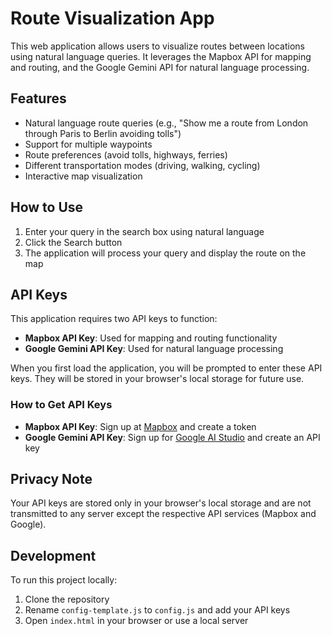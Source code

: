 # Route Visualization App

This web application allows users to visualize routes between locations using natural language queries. It leverages the Mapbox API for mapping and routing, and the Google Gemini API for natural language processing.

## Features

- Natural language route queries (e.g., "Show me a route from London through Paris to Berlin avoiding tolls")
- Support for multiple waypoints
- Route preferences (avoid tolls, highways, ferries)
- Different transportation modes (driving, walking, cycling)
- Interactive map visualization

## How to Use

1. Enter your query in the search box using natural language
2. Click the Search button
3. The application will process your query and display the route on the map

## API Keys

This application requires two API keys to function:

- **Mapbox API Key**: Used for mapping and routing functionality
- **Google Gemini API Key**: Used for natural language processing

When you first load the application, you will be prompted to enter these API keys. They will be stored in your browser's local storage for future use.

### How to Get API Keys

- **Mapbox API Key**: Sign up at [Mapbox](https://www.mapbox.com/) and create a token
- **Google Gemini API Key**: Sign up for [Google AI Studio](https://makersuite.google.com/app/apikey) and create an API key

## Privacy Note

Your API keys are stored only in your browser's local storage and are not transmitted to any server except the respective API services (Mapbox and Google).

## Development

To run this project locally:

1. Clone the repository
2. Rename `config-template.js` to `config.js` and add your API keys
3. Open `index.html` in your browser or use a local server